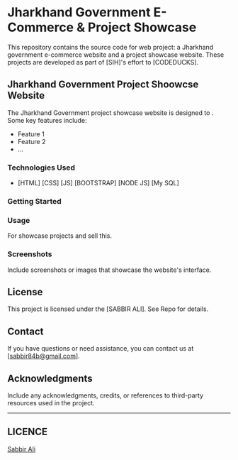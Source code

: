 # Jharkhand Government E-Commerce & Project Showcase

This repository contains the source code for web project: a Jharkhand government e-commerce website and a project showcase website. These projects are developed as part of [SIH]'s effort to [CODEDUCKS].

## Jharkhand Government Project Shoowcse Website

The Jharkhand Government project showcase website is designed to . Some key features include:

- Feature 1
- Feature 2
- ...

### Technologies Used

- [HTML] [CSS] [JS] [BOOTSTRAP] [NODE JS] [My SQL] 

### Getting Started

### Usage

For showcase projects and sell this.

### Screenshots

Include screenshots or images that showcase the website's interface.

## License

This project is licensed under the [SABBIR ALI]. See Repo for details.

## Contact

If you have questions or need assistance, you can contact us at [sabbir84b@gmail.com].

## Acknowledgments

Include any acknowledgments, credits, or references to third-party resources used in the project.

---
## LICENCE 
[Sabbir Ali](https://github.com/Sabbir45ali/Stock-Analycis/blob/master/LICENSE)

